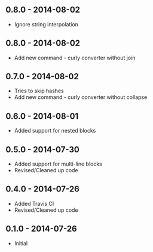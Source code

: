 ## 0.8.0 - 2014-08-02
* Ignore string interpolation

## 0.8.0 - 2014-08-02
* Add new command - curly converter without join

## 0.7.0 - 2014-08-02
* Tries to skip hashes
* Add new command - curly converter without collapse

## 0.6.0 - 2014-08-01
* Added support for nested blocks

## 0.5.0 - 2014-07-30
* Added support for multi-line blocks
* Revised/Cleaned up code

## 0.4.0 - 2014-07-26
* Added Travis CI
* Revised/Cleaned up code

## 0.1.0 - 2014-07-26
* Initial
